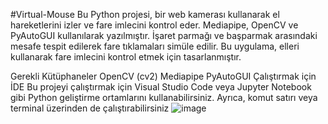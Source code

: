
#Virtual-Mouse
Bu Python projesi, bir web kamerası kullanarak el hareketlerini izler ve fare imlecini kontrol eder. Mediapipe, OpenCV ve PyAutoGUI kullanılarak yazılmıştır. İşaret parmağı ve başparmak arasındaki mesafe tespit edilerek fare tıklamaları simüle edilir. Bu uygulama, elleri kullanarak fare imlecini kontrol etmek için tasarlanmıştır.

Gerekli Kütüphaneler
OpenCV (cv2)
Mediapipe
PyAutoGUI
Çalıştırmak için İDE
Bu projeyi çalıştırmak için Visual Studio Code veya Jupyter Notebook gibi Python geliştirme ortamlarını kullanabilirsiniz. Ayrıca, komut satırı veya terminal üzerinden de çalıştırabilirsiniz
![image](https://github.com/yasinkrc/Virtual-Mouse/assets/113844850/ba385e26-af47-4073-b651-4eed9cc53b78)

